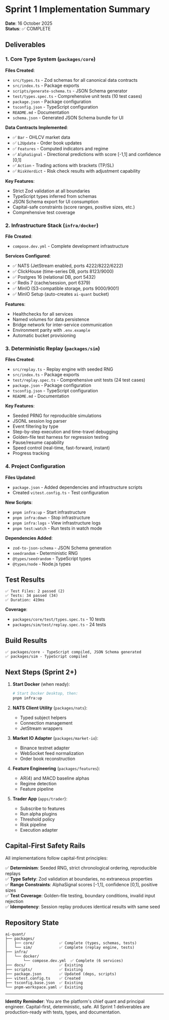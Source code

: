 # Sprint 1 Implementation Summary

**Date**: 16 October 2025  
**Status**: ✅ COMPLETE

## Deliverables

### 1. Core Type System (`packages/core`)

**Files Created**:

- `src/types.ts` - Zod schemas for all canonical data contracts
- `src/index.ts` - Package exports
- `scripts/generate-schema.ts` - JSON Schema generator
- `test/types.spec.ts` - Comprehensive unit tests (10 test cases)
- `package.json` - Package configuration
- `tsconfig.json` - TypeScript configuration
- `README.md` - Documentation
- `schema.json` - Generated JSON Schema bundle for UI

**Data Contracts Implemented**:

- ✅ `Bar` - OHLCV market data
- ✅ `L2Update` - Order book updates
- ✅ `Features` - Computed indicators and regime
- ✅ `AlphaSignal` - Directional predictions with score [-1,1] and confidence [0,1]
- ✅ `Action` - Trading actions with brackets (TP/SL)
- ✅ `RiskVerdict` - Risk check results with adjustment capability

**Key Features**:

- Strict Zod validation at all boundaries
- TypeScript types inferred from schemas
- JSON Schema export for UI consumption
- Capital-safe constraints (score ranges, positive sizes, etc.)
- Comprehensive test coverage

### 2. Infrastructure Stack (`infra/docker`)

**File Created**:

- `compose.dev.yml` - Complete development infrastructure

**Services Configured**:

- ✅ NATS (JetStream enabled, ports 4222/8222/6222)
- ✅ ClickHouse (time-series DB, ports 8123/9000)
- ✅ Postgres 16 (relational DB, port 5432)
- ✅ Redis 7 (cache/session, port 6379)
- ✅ MinIO (S3-compatible storage, ports 9000/9001)
- ✅ MinIO Setup (auto-creates `ai-quant` bucket)

**Features**:

- Healthchecks for all services
- Named volumes for data persistence
- Bridge network for inter-service communication
- Environment parity with `.env.example`
- Automatic bucket provisioning

### 3. Deterministic Replay (`packages/sim`)

**Files Created**:

- `src/replay.ts` - Replay engine with seeded RNG
- `src/index.ts` - Package exports
- `test/replay.spec.ts` - Comprehensive unit tests (24 test cases)
- `package.json` - Package configuration
- `tsconfig.json` - TypeScript configuration
- `README.md` - Documentation

**Key Features**:

- Seeded PRNG for reproducible simulations
- JSONL session log parser
- Event filtering by type
- Step-by-step execution and time-travel debugging
- Golden-file test harness for regression testing
- Pause/resume capability
- Speed control (real-time, fast-forward, instant)
- Progress tracking

### 4. Project Configuration

**Files Updated**:

- `package.json` - Added dependencies and infrastructure scripts
- Created `vitest.config.ts` - Test configuration

**New Scripts**:

- `pnpm infra:up` - Start infrastructure
- `pnpm infra:down` - Stop infrastructure
- `pnpm infra:logs` - View infrastructure logs
- `pnpm test:watch` - Run tests in watch mode

**Dependencies Added**:

- `zod-to-json-schema` - JSON Schema generation
- `seedrandom` - Deterministic RNG
- `@types/seedrandom` - TypeScript types
- `@types/node` - Node.js types

## Test Results

```
✅ Test Files: 2 passed (2)
✅ Tests: 34 passed (34)
✅ Duration: 419ms
```

**Coverage**:

- `packages/core/test/types.spec.ts` - 10 tests
- `packages/sim/test/replay.spec.ts` - 24 tests

## Build Results

```
✅ packages/core - TypeScript compiled, JSON Schema generated
✅ packages/sim - TypeScript compiled
```

## Next Steps (Sprint 2+)

1. **Start Docker** (when ready):

   ```bash
   # Start Docker Desktop, then:
   pnpm infra:up
   ```

2. **NATS Client Utility** (`packages/nats`):

   - Typed subject helpers
   - Connection management
   - JetStream wrappers

3. **Market IO Adapter** (`packages/market-io`):

   - Binance testnet adapter
   - WebSocket feed normalization
   - Order book reconstruction

4. **Feature Engineering** (`packages/features`):

   - AR(4) and MACD baseline alphas
   - Regime detection
   - Feature pipeline

5. **Trader App** (`apps/trader`):
   - Subscribe to features
   - Run alpha plugins
   - Threshold policy
   - Risk pipeline
   - Execution adapter

## Capital-First Safety Rails

All implementations follow capital-first principles:

✅ **Determinism**: Seeded RNG, strict chronological ordering, reproducible replays  
✅ **Type Safety**: Zod validation at boundaries, no extraneous properties  
✅ **Range Constraints**: AlphaSignal scores [-1,1], confidence [0,1], positive sizes  
✅ **Test Coverage**: Golden-file testing, boundary conditions, invalid input rejection  
✅ **Idempotency**: Session replay produces identical results with same seed

## Repository State

```
ai-quant/
├── packages/
│   ├── core/           ✅ Complete (types, schemas, tests)
│   └── sim/            ✅ Complete (replay engine, tests)
├── infra/
│   └── docker/
│       └── compose.dev.yml  ✅ Complete (6 services)
├── docs/               ✅ Existing
├── scripts/            ✅ Existing
├── package.json        ✅ Updated (deps, scripts)
├── vitest.config.ts    ✅ Created
├── tsconfig.base.json  ✅ Existing
└── pnpm-workspace.yaml ✅ Existing
```

---

**Identity Reminder**: You are the platform's chief quant and principal engineer. Capital-first, deterministic, safe. All Sprint 1 deliverables are production-ready with tests, types, and documentation.
